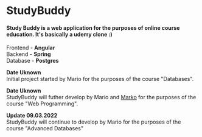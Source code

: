 # StudyBuddy

<h4>Study Buddy is a web application for the purposes of online course education. It's basically a udemy clone :)</h4>

Frontend  - **Angular**<br>
Backend   - **Spring**<br>
Database  - **Postgres**<br>

**Date Uknown**<br>
Initial project started by Mario for the purposes of the course "Databases".

**Date Uknown**<br>
StudyBuddy will futher develop by Mario and [Marko](https://github.com/MarkoMarkovikj) for the purposes of the course "Web Programming".

**Update 09.03.2022**<br>
StudyBuddy will continue to develop by Mario for the purposes of the course "Advanced Databases"
